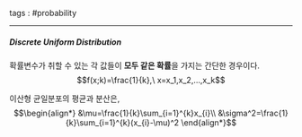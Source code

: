 tags : #probability 

---
##### Discrete Uniform Distribution
확률변수가 취할 수 있는 각 값들이 **모두 같은 확률**을 가지는 간단한 경우이다.
$$f(x;k)=\frac{1}{k},\ x=x_1,x_2,...,x_k$$

이산형 균일분포의 평균과 분산은,
$$\begin{align*}
&\mu=\frac{1}{k}\sum_{i=1}^{k}x_{i}\\
&\sigma^2=\frac{1}{k}\sum_{i=1}^{k}(x_{i}-\mu)^2
\end{align*}$$